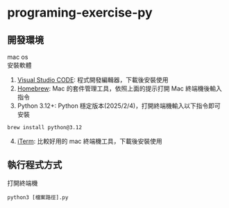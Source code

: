 # programing-exercise-py


## 開發環境
mac os <br>
安裝軟體
1. [Visual Studio CODE](https://code.visualstudio.com/): 程式開發編輯器，下載後安裝使用
2. [Homebrew](https://brew.sh/): Mac 的套件管理工具，依照上面的提示打開 Mac 終端機後輸入指令
3. Python 3.12+: Python 穩定版本(2025/2/4)，打開終端機輸入以下指令即可安裝
```
brew install python@3.12
```
4. [iTerm](https://iterm2.com/): 比較好用的 mac 終端機工具，下載後安裝使用

## 執行程式方式
打開終端機
```
python3 [檔案路徑].py
```